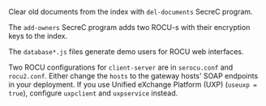 Clear old documents from the index with `del-documents` SecreC program.

The `add-owners` SecreC program adds two ROCU-s with their encryption keys to the index.

The `database*.js` files generate demo users for ROCU web interfaces.

Two ROCU configurations for `client-server` are in `serocu.conf` and `rocu2.conf`. Either change the `hosts` to the gateway hosts' SOAP endpoints in your deployment. If you use Unified eXchange Platform (UXP) (`useuxp = true`), configure `uxpclient` and `uxpservice` instead.